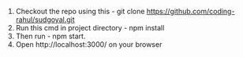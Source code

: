 1. Checkout the repo using this -  git clone https://github.com/coding-rahul/sudgoyal.git
2. Run this cmd in project directory - npm install
3. Then run - npm start.
4. Open http://localhost:3000/ on your browser
